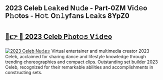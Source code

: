 ## 2023 Celeb L𝚎a𝚔ed N𝚞𝚍e - Part-0ZM Vi𝚍𝚎o P𝚑𝚘tos - H𝚘𝚝 O𝚗𝚕yf𝚊ns L𝚎a𝚔s 8YpZ0

# <h2><a href="http://kf9ghw.oniu.top/?m=2023+Celeb">🔗👉 🔴 2023 Celeb P𝚑ot𝚘𝚜 V𝚒d𝚎o</a></h2>

[![2023 Celeb Nu𝚍e𝚜](https://i.imgur.com/0qMVB7G.gif)](http://kf9ghw.oniu.top/?m=2023+Celeb)
Virtual entertainer and multimedia creator 2023 Celeb, acclaimed for sharing dance and lifestyle knowledge through trending choreographies and compact clips. Outstanding set builder 2023 Celeb, recognized for their remarkable abilities and accomplishments in constructing sets.  
